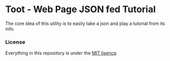 # Toot - Web Page JSON fed Tutorial 

The core idea of this utility is to easily take a json and play a tutorial from its info.

### License
Everything in this repository is under the [MIT lisence](./LICENSE.md).